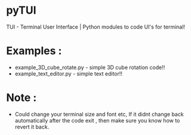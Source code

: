 # pyTUI
TUI - Terminal User Interface | Python modules to code UI's for terminal!

# Examples :
- example_3D_cube_rotate.py -  simple 3D cube rotation code!!
- example_text_editor.py -  simple text editor!!

# Note :
  - Could change your terminal size and font etc, If it didnt change back automatically after the code exit , then make sure you know how to revert it back.
    
